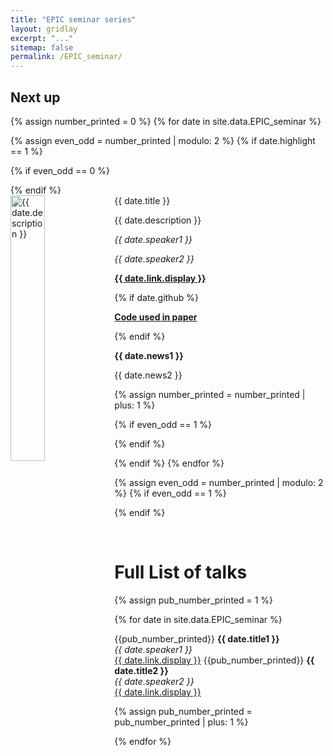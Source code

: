 ```yaml
---
title: "EPIC seminar series"
layout: gridlay
excerpt: "..."
sitemap: false
permalink: /EPIC_seminar/
---
```


## Next up

{% assign number_printed = 0 %}
{% for date in site.data.EPIC_seminar %}

{% assign even_odd = number_printed | modulo: 2 %}
{% if date.highlight == 1 %}

{% if even_odd == 0 %}
<div class="row">
{% endif %}

<div class="col-sm-6 clearfix">
 <div class="well">
  <meta charset="utf-8"> 
  <pubtit>{{ date.title }}</pubtit>
  <a href="{{ date.link.url }}" target="blank" >
     <img src="{{ site.url }}{{ site.baseurl }}/images/teampic/{{ date.image }}"  title="{{ date.description }}" class="img-responsive" width="33%" style="float: left" />
   </a>
  <p>{{ date.description }}</p>
  <p><em>{{ date.speaker1 }}</em></p>
  <p><em>{{ date.speaker2 }}</em></p>
  <p><strong><a href="{{ date.link.url }}">{{ date.link.display }}</a></strong></p>
  {% if date.github %}
  <p><strong><a href="{{ date.github }}">Code used in paper</a></strong></p>
  {% endif %}
  <p class="text-danger"><strong> {{ date.news1 }}</strong></p>
  <p> {{ date.news2 }}</p>
 </div>
</div>

{% assign number_printed = number_printed | plus: 1 %}

{% if even_odd == 1 %}
</div>
{% endif %}

{% endif %}
{% endfor %}

{% assign even_odd = number_printed | modulo: 2 %}
{% if even_odd == 1 %}
</div>
{% endif %}

<p> &nbsp; </p>


# Full List of talks


{% assign pub_number_printed = 1 %}

{% for date in site.data.EPIC_seminar %}
  
  {{pub_number_printed}} <b>{{ date.title1 }} </b> <br />
  <em>{{ date.speaker1 }} </em><br /><a href="{{ date.link.url }}">{{ date.link.display }}</a>
  {{pub_number_printed}} <b>{{ date.title2 }} </b> <br />
  <em>{{ date.speaker2 }} </em><br /><a href="{{ date.link.url }}">{{ date.link.display }}</a>

{% assign pub_number_printed = pub_number_printed | plus: 1 %}

{% endfor %}
